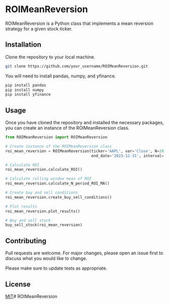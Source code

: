 # ROIMeanReversion

ROIMeanReversion is a Python class that implements a mean reversion strategy for a given stock ticker. 

## Installation

Clone the repository to your local machine.

```bash
git clone https://github.com/your_username/ROIMeanReversion.git
```

You will need to install pandas, numpy, and yfinance.

```bash
pip install pandas
pip install numpy
pip install yfinance
```

## Usage

Once you have cloned the repository and installed the necessary packages, you can create an instance of the ROIMeanReversion class.

```python
from ROIMeanReversion import ROIMeanReversion

# Create instance of the ROIMeanReversion class
roi_mean_reversion = ROIMeanReversion(ticker='AAPL', var='Close', N=20, start_date='2018-01-01',
                                      end_date='2023-12-31', interval='1wk')

# Calculate ROI
roi_mean_reversion.calculate_ROI()

# Calculate rolling window mean of ROI
roi_mean_reversion.calculate_N_period_ROI_MA()

# Create buy and sell conditions
roi_mean_reversion.create_buy_sell_conditions()

# Plot results
roi_mean_reversion.plot_results()

# Buy and sell stock
buy_sell_stock(roi_mean_reversion)
```

## Contributing
Pull requests are welcome. For major changes, please open an issue first to discuss what you would like to change.

Please make sure to update tests as appropriate.

## License
[MIT](https://choosealicense.com/licenses/mit/)#   R O I M e a n R e v e r s i o n 
 
 